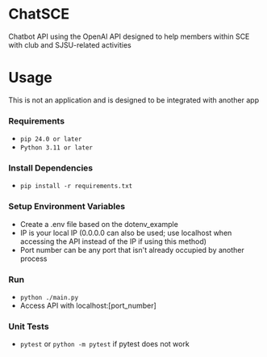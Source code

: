 # ChatSCE

Chatbot API using the OpenAI API designed to help members within SCE with club and SJSU-related activities

# Usage

This is not an application and is designed to be integrated with another app

### Requirements

- `pip 24.0 or later`
- `Python 3.11 or later`

### Install Dependencies
- `pip install -r requirements.txt`

### Setup Environment Variables
- Create a .env file based on the dotenv_example
- IP is your local IP (0.0.0.0 can also be used; use localhost when accessing the API instead of the IP if using this method)
- Port number can be any port that isn't already occupied by another process

### Run
- `python ./main.py`
- Access API with localhost:[port_number]

### Unit Tests
- `pytest` or `python -m pytest` if pytest does not work
